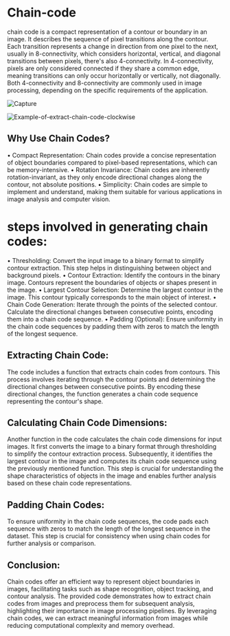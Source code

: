# Chain-code


chain code is a compact representation of a contour or boundary in an image. It describes the sequence of pixel transitions along the contour. Each transition represents a change in direction from one pixel to the next, usually in 8-connectivity, which considers horizontal, vertical, and diagonal transitions between pixels, there's also 4-connectivity. In 4-connectivity, pixels are only considered connected if they share a common edge, meaning transitions can only occur horizontally or vertically, not diagonally. Both 4-connectivity and 8-connectivity are commonly used in image processing, depending on the specific requirements of the application.





![Capture](https://github.com/Abdelrahman-Amen/Chain-code-in-patter-recognition/assets/103226865/35fe7f28-0fcd-4564-ba32-c651644bab45)


![Example-of-extract-chain-code-clockwise](https://github.com/Abdelrahman-Amen/Chain-code-in-patter-recognition/assets/103226865/fa8589f1-f29a-4278-8371-4c6c8982c820)

## Why Use Chain Codes?
• Compact Representation: Chain codes provide a concise representation of object boundaries compared to pixel-based representations, which can be memory-intensive.
• Rotation Invariance: Chain codes are inherently rotation-invariant, as they only encode directional changes along the contour, not absolute positions.
• Simplicity: Chain codes are simple to implement and understand, making them suitable for various applications in image analysis and computer vision.


# steps involved in generating chain codes:

• Thresholding: Convert the input image to a binary format to simplify contour extraction. This step helps in distinguishing between object and background pixels.
• Contour Extraction: Identify the contours in the binary image. Contours represent the boundaries of objects or shapes present in the image.
• Largest Contour Selection: Determine the largest contour in the image. This contour typically corresponds to the main object of interest.
• Chain Code Generation: Iterate through the points of the selected contour. Calculate the directional changes between consecutive points, encoding them into a chain code sequence.
• Padding (Optional): Ensure uniformity in the chain code sequences by padding them with zeros to match the length of the longest sequence.



## Extracting Chain Code:
The code includes a function that extracts chain codes from contours. This process involves iterating through the contour points and determining the directional changes between consecutive points. By encoding these directional changes, the function generates a chain code sequence representing the contour's shape.


## Calculating Chain Code Dimensions:
Another function in the code calculates the chain code dimensions for input images. It first converts the image to a binary format through thresholding to simplify the contour extraction process. Subsequently, it identifies the largest contour in the image and computes its chain code sequence using the previously mentioned function. This step is crucial for understanding the shape characteristics of objects in the image and enables further analysis based on these chain code representations.

## Padding Chain Codes:
To ensure uniformity in the chain code sequences, the code pads each sequence with zeros to match the length of the longest sequence in the dataset. This step is crucial for consistency when using chain codes for further analysis or comparison.



## Conclusion:
Chain codes offer an efficient way to represent object boundaries in images, facilitating tasks such as shape recognition, object tracking, and contour analysis. The provided code demonstrates how to extract chain codes from images and preprocess them for subsequent analysis, highlighting their importance in image processing pipelines. By leveraging chain codes, we can extract meaningful information from images while reducing computational complexity and memory overhead.
